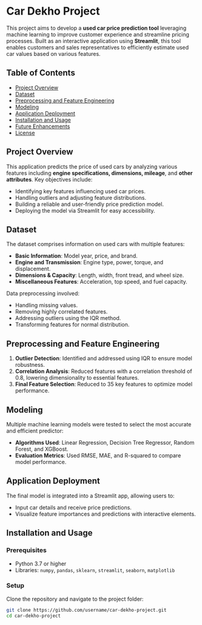 # Car Dekho Project

This project aims to develop a **used car price prediction tool** leveraging machine learning to improve customer experience and streamline pricing processes. Built as an interactive application using **Streamlit**, this tool enables customers and sales representatives to efficiently estimate used car values based on various features.

## Table of Contents
- [Project Overview](#project-overview)
- [Dataset](#dataset)
- [Preprocessing and Feature Engineering](#preprocessing-and-feature-engineering)
- [Modeling](#modeling)
- [Application Deployment](#application-deployment)
- [Installation and Usage](#installation-and-usage)
- [Future Enhancements](#future-enhancements)
- [License](#license)

## Project Overview
This application predicts the price of used cars by analyzing various features including **engine specifications, dimensions, mileage**, and **other attributes**. Key objectives include:
- Identifying key features influencing used car prices.
- Handling outliers and adjusting feature distributions.
- Building a reliable and user-friendly price prediction model.
- Deploying the model via Streamlit for easy accessibility.

## Dataset
The dataset comprises information on used cars with multiple features:
- **Basic Information**: Model year, price, and brand.
- **Engine and Transmission**: Engine type, power, torque, and displacement.
- **Dimensions & Capacity**: Length, width, front tread, and wheel size.
- **Miscellaneous Features**: Acceleration, top speed, and fuel capacity.

Data preprocessing involved:
- Handling missing values.
- Removing highly correlated features.
- Addressing outliers using the IQR method.
- Transforming features for normal distribution.

## Preprocessing and Feature Engineering
1. **Outlier Detection**: Identified and addressed using IQR to ensure model robustness.
2. **Correlation Analysis**: Reduced features with a correlation threshold of 0.8, lowering dimensionality to essential features.
3. **Final Feature Selection**: Reduced to 35 key features to optimize model performance.

## Modeling
Multiple machine learning models were tested to select the most accurate and efficient predictor:
- **Algorithms Used**: Linear Regression, Decision Tree Regressor, Random Forest, and XGBoost.
- **Evaluation Metrics**: Used RMSE, MAE, and R-squared to compare model performance.

## Application Deployment
The final model is integrated into a Streamlit app, allowing users to:
- Input car details and receive price predictions.
- Visualize feature importances and predictions with interactive elements.

## Installation and Usage

### Prerequisites
- Python 3.7 or higher
- Libraries: `numpy`, `pandas`, `sklearn`, `streamlit`, `seaborn`, `matplotlib`

### Setup
Clone the repository and navigate to the project folder:
```bash
git clone https://github.com/username/car-dekho-project.git
cd car-dekho-project
